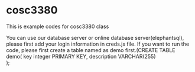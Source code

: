 # cosc3380
This is example codes for cosc3380 class

You can use our database server or online database server(elephantsql), please first add your login information in creds.js file.
If you want to run the code, please first create a table named as demo first.(CREATE TABLE demo(
   key integer PRIMARY KEY,
   description VARCHAR(255)  
 );

